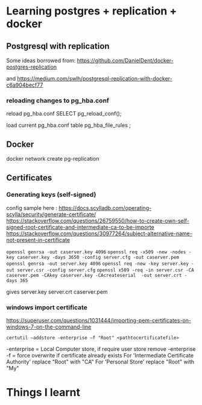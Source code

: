 # Learning postgres + replication + docker

## Postgresql with replication
Some ideas borrowed from:
https://github.com/DanielDent/docker-postgres-replication

and https://medium.com/swlh/postgresql-replication-with-docker-c6a904becf77


### reloading changes to pg_hba.conf
reload pg_hba.conf
SELECT pg_reload_conf();

load current pg_hba.conf
table pg_hba_file_rules ;

## Docker

docker network create pg-replication


## Certificates
### Generating keys (self-signed)
config sample here : https://docs.scylladb.com/operating-scylla/security/generate-certificate/
https://stackoverflow.com/questions/26759550/how-to-create-own-self-signed-root-certificate-and-intermediate-ca-to-be-importe
https://stackoverflow.com/questions/30977264/subject-alternative-name-not-present-in-certificate

`openssl genrsa -out caserver.key 4096`
`openssl req -x509 -new -nodes -key caserver.key -days 3650 -config server.cfg -out caserver.pem`
`openssl genrsa -out server.key 4096`
`openssl req -new -key server.key -out server.csr -config server.cfg`
`openssl x509 -req -in server.csr -CA caserver.pem -CAkey caserver.key -CAcreateserial  -out server.crt -days 365`

gives
server.key
server.crt
caserver.pem

### windows import certificate
https://superuser.com/questions/1031444/importing-pem-certificates-on-windows-7-on-the-command-line

`certutil –addstore -enterprise –f "Root" <pathtocertificatefile>`

-enterprise = Local Computer store, if require user store remove -enterprise
-f = force overwrite if certificate already exists
For 'Intermediate Certificate Authority' replace "Root" with "CA"
For 'Personal Store' replace "Root" with "My"

# Things I learnt